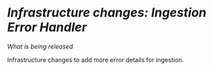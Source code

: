# *Infrastructure changes: Ingestion Error Handler*

_What is being released_

Infrastructure changes to add more error details for ingestion.